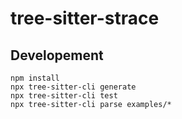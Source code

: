# tree-sitter-strace

## Developement

```
npm install
npx tree-sitter-cli generate
npx tree-sitter-cli test
npx tree-sitter-cli parse examples/*
```
